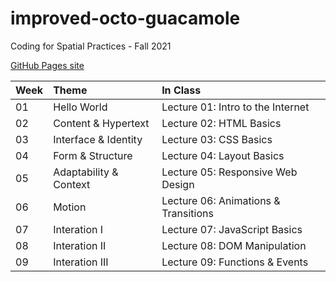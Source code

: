 # improved-octo-guacamole
Coding for Spatial Practices - Fall 2021

[GitHub Pages site](https://celestelayne.github.io/improved-octo-guacamole/)

| Week        | Theme                 | In Class                            |
| :---        |    :-----------       | :-----------                        |
| 01          | Hello World           | Lecture 01: Intro to the Internet   |
| 02          | Content & Hypertext   | Lecture 02: HTML Basics             |
| 03          | Interface & Identity  | Lecture 03: CSS Basics              |
| 04          | Form & Structure      | Lecture 04: Layout Basics           |
| 05          | Adaptability & Context| Lecture 05: Responsive Web Design   |
| 06          | Motion                | Lecture 06: Animations & Transitions|
| 07          | Interation I          | Lecture 07: JavaScript Basics       |
| 08          | Interation II         | Lecture 08: DOM Manipulation        |
| 09          | Interation III        | Lecture 09: Functions & Events      |